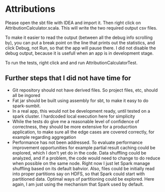 # Attributions


Please open the sbt file with IDEA and import it. Then right click on AttributionCalculator.scala. 
This will write the two required output csv files. 

To make it easier to read the output (between all the debug info scrolling by), 
you can put a break point on the line that prints out the statistics, and click Debug, not Run, 
so that the app will pause there. I did not disable the debug output, because it is usefull
when an app is in development stage.

To run the tests, right click and and run AttributionCalculatorTest.

## Further steps that I did not have time for

- Git repository should not have derived files. So project files, etc, should all be ingored
- Fat jar should be built using assembly for sbt, to make it easy to do spark-sumbit.
- In a real app, this would not be development ready, until tested on a spark cluster. I hardcoded local
execution here for simplicity
- While the tests do give me a reasonable level of confidence of correctness, they should
be more extensive for a producrtion application, to make sure all the edge cases are
covered correctly, for example regarding aggregation
- Performance has not been addressed. To evaluate performance improvement opportunities for example partial result caching 
could be explored, which I don't yet do in the code. Data shuffling could be analyzed, and if a problem, 
the code would need to change to do reduce when possible on the same node. Right now I just let Spark 
manage shuffling based on its default bahvior. Also, files could be initially read into proper partitions
say on HDFS, so that Spark could start with partitioned data. Optimal ways of partitioning could be explored. 
Here again, I am just using the mechanism that Spark used by default.




